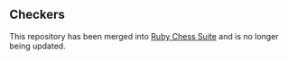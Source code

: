## Checkers

This repository has been merged into
[Ruby Chess Suite](https://github.com/cribbles/chess)
and is no longer being updated.

